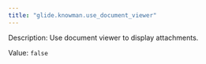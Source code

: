 ```yaml
---
title: "glide.knowman.use_document_viewer"
---
```


Description: Use document viewer to display attachments.

Value: `false`